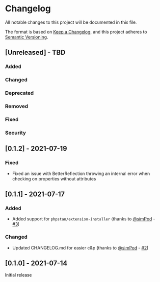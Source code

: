 # Changelog
All notable changes to this project will be documented in this file.

The format is based on [Keep a Changelog](https://keepachangelog.com/en/1.0.0/),
and this project adheres to [Semantic Versioning](https://semver.org/spec/v2.0.0.html).

## [Unreleased] - TBD
### Added
### Changed
### Deprecated
### Removed
### Fixed
### Security

## [0.1.2] - 2021-07-19
### Fixed
- Fixed an issue with BetterReflection throwing an internal error when checking on properties without attributes

## [0.1.1] - 2021-07-17
### Added
- Added support for `phpstan/extension-installer` (thanks to [@simPod](https://github.com/simPod) - [#3](https://github.com/icanhazstring/phpstan-readonly-property/pull/3))
### Changed
- Updated CHANGELOG.md for easier c&p (thanks to [@simPod](https://github.com/simPod) - [#2](https://github.com/icanhazstring/phpstan-readonly-property/pull/2))

## [0.1.0] - 2021-07-14
Initial release
